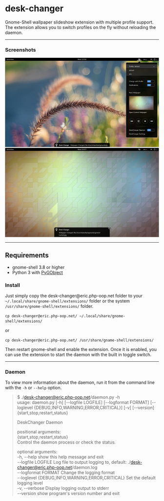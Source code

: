 # desk-changer

Gnome-Shell wallpaper slideshow extension with multiple profile support. The extension allows you to switch profiles
on the fly without reloading the daemon.

---

### Screenshots

![Screenshot-1](./screenshot-1.png?raw=true "Screenshot of menu")
![Screenshot-2](./screenshot-2.png?raw=true "Screenshot of notification")

---

## Requirements

* gnome-shell 3.8 or higher
* Python 3 with [PyGObject](https://wiki.gnome.org/action/show/Projects/PyGObject?action=show&redirect=PyGObject)

### Install

Just simply copy the desk-changer&commat;eric.php-oop.net folder to your `~/.local/share/gnome-shell/extensions/` folder or the
system `/usr/share/gnome-shell/extensions/` folder.

`cp desk-changer@eric.php-oop.net/ ~/.local/share/gnome-shell/extensions/`

or

`cp desk-changer@eric.php-oop.net/ /usr/share/gname-shell/extensions/`

Then restart gnome-shell and enable the extension. Once it is enabled, you can use the extension to start the daemon
with the built in toggle switch.

---

### Daemon

To view more information about the daemon, run it from the command line with the `-h` or `--help` option.

>$ ./desk-changer@eric.php-oop.net/daemon.py -h  
>usage: daemon.py \[-h] \[--logfile LOGFILE] \[--logformat FORMAT] \[--loglevel {DEBUG,INFO,WARNING,ERROR,CRITICAL}]
>                 \[-v] \[--version] {start,stop,restart,status}  
>  
>DeskChanger Daemon  
>  
>positional arguments:  
>  {start,stop,restart,status}  
>                        Control the daemon process or check the status.  
>  
>optional arguments:  
>  -h, --help            show this help message and exit  
>  --logfile LOGFILE     Log file to output logging to, default: ./desk-changer@eric.php-oop.net/daemon.log  
>  --logformat FORMAT    Change the logging format  
>  --loglevel {DEBUG,INFO,WARNING,ERROR,CRITICAL}
>                        Set the default logging level  
>  -v, --verbose         Display logging output to stderr  
>  --version             show program's version number and exit  
